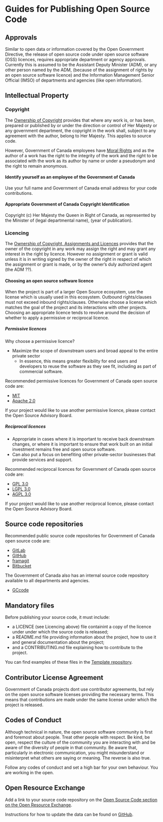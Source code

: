 # Guides for Publishing Open Source Code

## Approvals

Similar to open data or information covered by the Open Government Directive, the release of open source code under open source software (OSS) licences, requires appropriate department or agency approvals.
Currently this is assumed to be the Assistant Deputy Minister (ADM), or any other person named by the ADM, (because of the assignment of rights by an open source software licence) and the Information Management Senior Official (IMSO) of departments and agencies (like open information).

## Intellectual Property

### Copyright

The [Ownership of Copyright](https://laws-lois.justice.gc.ca/eng/acts/c-42/page-4.html#h-7) provides that where any work is, or has been, prepared or published by or under the direction or control of Her Majesty or any government department, the copyright in the work shall, subject to any agreement with the author, belong to Her Majesty.  This applies to source code.

However, Government of Canada employees have [Moral Rights](https://laws-lois.justice.gc.ca/eng/acts/c-42/page-4.html#h-8) and as the author of a work has the right to the integrity of the work and the right to be associated with the work as its author by name or under a pseudonym and the right to remain anonymous.

#### Identify yourself as an employee of the Government of Canada

Use your full name and Government of Canada email address for your code contributions.

#### Appropriate Government of Canada Copyright Identification

Copyright (c) Her Majesty the Queen in Right of Canada, as represented by the Minister of (legal departmental name), (year of publication).

### Licencing

The [Ownership of Copyright, Assignments and Licences](https://laws-lois.justice.gc.ca/eng/acts/c-42/page-4.html#h-7) provides that the owner of the copyright in any work may assign the right and may grant any interest in the right by licence.
However no assignment or grant is valid unless it is in writing signed by the owner of the right in respect of which the assignment or grant is made, or by the owner’s duly authorized agent (the ADM ??).

#### Choosing an open source software licence

When the project is part of a larger Open Source ecosystem, use the license which is usually used in this ecosystem.
Outbound rights/clauses must not exceed inbound rights/clauses.
Otherwise choose a license which matches the goal of the project and its interactions with other projects.
Choosing an appropriate licence tends to revolve around the decision of whether to apply a permissive or reciprocal licence.

##### Permissive licences

Why choose a permissive licence?

* Maximize the scope of downstream users and broad appeal to the entire private sector
  * In essence, this means greater flexibility for end users and developers to reuse the software as they see fit, including as part of commercial software.

Recommended permissive licences for Government of Canada open source code are:

* [MIT](https://opensource.org/licenses/MIT)
* [Apache 2.0](https://opensource.org/licenses/Apache-2.0)

If your project would like to use another permissive licence, please contact the Open Source Advisory Board.

##### Reciprocal licences

* Appropriate in cases where it is important to receive back downstream changes, or where it is important to ensure that work built on an initial investment remains free and open source software.
* Can also put a focus on benefiting other private-sector businesses that provide services and support.

Recommended reciprocal licences for Government of Canada open source code are:

* [GPL 3.0](https://www.gnu.org/licenses/gpl-3.0.en.html)
* [LGPL 3.0](https://www.gnu.org/licenses/lgpl-3.0.en.html)
* [AGPL 3.0](https://www.gnu.org/licenses/agpl-3.0.en.html)

If your project would like to use another reciprocal licence, please contact the Open Source Advisory Board.

## Source code repositories

Recommended public source code repositories for Government of Canada open source code are:

* [GitLab](https://gitlab.com/)
* [GitHub](https://github.com/)
* [framagit](https://framagit.org/)
* [Bitbucket](https://bitbucket.org/)

The Government of Canada also has an internal source code repository available to all departments and agencies.

* [GCcode](#link)

## Mandatory files

Before publishing your source code, it must include:

* a LICENCE (see Licencing above) file containint a copy of the licence under under which the source code is released;
* a README.md file providing information about the project, how to use it and general documentation about the project;
* and a CONTRIBUTING.md file explaining how to contribute to the project.

You can find examples of these files in the [Template repository](https://github.com/gctools-outilsgc/template-gabarit).

## Contributor License Agreement

Government of Canada projects dont use contributor agreements, but rely on the open source software licenses providing the necessary terms.
This means that contributions are made under the same license under which the project is released.

## Codes of Conduct

Although technical in nature, the open source software community is first and foremost about people. Treat other people with respect. Be kind, be open, respect the culture of the community you are interacting with and be aware of the diversity of people in that community. Be aware that, particularly in electronic communication, you might misunderstand or misinterpret what others are saying or meaning. The reverse is also true.

Follow any codes of conduct and set a high bar for your own behaviour. You are working in the open.

## Open Resource Exchange

Add a link to your source code repository on the [Open Source Code section on the Open Resource Exchange](https://canada-ca.github.io/ore-ero/open-source-code.html).

Instructions for how to update the data can be found on [GitHub](https://github.com/canada-ca/ore-ero/tree/master/_data).
